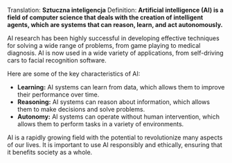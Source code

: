 Translation: **Sztuczna inteligencja**
Definition: 
**Artificial intelligence (AI) is a field of computer science that deals with the creation of intelligent agents, which are systems that can reason, learn, and act autonomously.**

AI research has been highly successful in developing effective techniques for solving a wide range of problems, from game playing to medical diagnosis. AI is now used in a wide variety of applications, from self-driving cars to facial recognition software.

Here are some of the key characteristics of AI:

- **Learning:** AI systems can learn from data, which allows them to improve their performance over time.
- **Reasoning:** AI systems can reason about information, which allows them to make decisions and solve problems.
- **Autonomy:** AI systems can operate without human intervention, which allows them to perform tasks in a variety of environments.

AI is a rapidly growing field with the potential to revolutionize many aspects of our lives. It is important to use AI responsibly and ethically, ensuring that it benefits society as a whole.